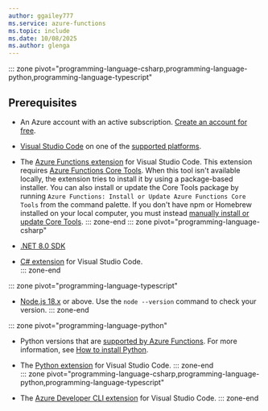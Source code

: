 ```yaml
---
author: ggailey777
ms.service: azure-functions
ms.topic: include
ms.date: 10/08/2025
ms.author: glenga
---
```


::: zone pivot="programming-language-csharp,programming-language-python,programming-language-typescript"
## Prerequisites

+ An Azure account with an active subscription. [Create an account for free](https://azure.microsoft.com/pricing/purchase-options/azure-account?cid=msft_learn).

+ [Visual Studio Code](https://code.visualstudio.com/) on one of the [supported platforms](https://code.visualstudio.com/docs/supporting/requirements#_platforms).

+ The [Azure Functions extension](https://marketplace.visualstudio.com/items?itemName=ms-azuretools.vscode-azurefunctions) for Visual Studio Code. This extension requires [Azure Functions Core Tools](../articles/azure-functions/functions-run-local.md). When this tool isn't available locally, the extension tries to install it by using a package-based installer. You can also install or update the Core Tools package by running `Azure Functions: Install or Update Azure Functions Core Tools` from the command palette. If you don't have npm or Homebrew installed on your local computer, you must instead [manually install or update Core Tools](../articles/azure-functions/functions-run-local.md#install-the-azure-functions-core-tools).
::: zone-end
::: zone pivot="programming-language-csharp"  
+ [.NET 8.0 SDK](https://dotnet.microsoft.com/download)

+ [C# extension](https://marketplace.visualstudio.com/items?itemName=ms-dotnettools.csharp) for Visual Studio Code.  
::: zone-end  
<!---::: zone pivot="programming-language-java"  
+ The [Java Development Kit](/azure/developer/java/fundamentals/java-support-on-azure), version 8, 11, 17 or 21(Linux).

+ [Apache Maven](https://maven.apache.org), version 3.0 or above.

+ The [Java extension pack](https://marketplace.visualstudio.com/items?itemName=vscjava.vscode-java-pack)       
::: zone-end  -->
::: zone pivot="programming-language-typescript"  
+ [Node.js 18.x](https://nodejs.org/en/about/previous-releases) or above. Use the `node --version` command to check your version.
::: zone-end 
<!---::: zone pivot="programming-language-powershell"  
+ [PowerShell 7.2](/powershell/scripting/install/installing-powershell-core-on-windows)

+ [.NET 6.0 runtime](https://dotnet.microsoft.com/download/dotnet)     

+ The [PowerShell extension for Visual Studio Code](https://marketplace.visualstudio.com/items?itemName=ms-vscode.PowerShell).  
::: zone-end-->
::: zone pivot="programming-language-python" 
+ Python versions that are [supported by Azure Functions](../articles/azure-functions/supported-languages.md#languages-by-runtime-version). For more information, see [How to install Python](https://wiki.python.org/moin/BeginnersGuide/Download).

+ The [Python extension](https://marketplace.visualstudio.com/items?itemName=ms-python.python) for Visual Studio Code.
::: zone-end  
::: zone pivot="programming-language-csharp,programming-language-python,programming-language-typescript" 
+ The [Azure Developer CLI extension](https://marketplace.visualstudio.com/items?itemName=ms-azuretools.azure-dev) for Visual Studio Code.
::: zone-end 